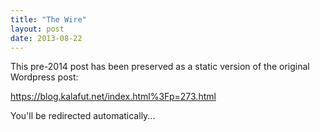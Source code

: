 ```yaml
---
title: "The Wire"
layout: post
date: 2013-08-22
---
```


This pre-2014 post has been preserved as a static version of the original Wordpress post:

https://blog.kalafut.net/index.html%3Fp=273.html

You'll be redirected automatically...

<head>
  <meta http-equiv="refresh" content="5;url=https://blog.kalafut.net/index.html%3Fp=273.html">
</head>

